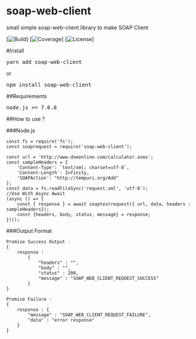 # soap-web-client
small simple soap-web-client library to make SOAP Client

[![Build](https://img.shields.io/badge/build-passing-green)]
[![Coverage](https://img.shields.io/badge/Code%20Coverage-93.75%25-green)]
[![License](https://img.shields.io/github/license/yogeshjoshi/soap-web-client)]

#Install
<pre>yarn add soap-web-client</pre> 
or
<pre>npm install soap-web-client</pre>

##Requirements
<pre>node.js >= 7.6.0</pre>

##How to use ?

###Node.js
```
const fs = require('fs');
const soaprequest = require('soap-web-client');

const url = 'http://www.dneonline.com/calculator.asmx';
const sampleHeaders = {
    'Content-Type': `text/xml; charset=utf-8`,
    'Content-Length': Infinity,
    'SOAPAction': "http://tempuri.org/Add"
};
const data = fs.readFileSync('request.xml', 'utf-8');
//Use With Async Await
(async () => {
    const { response } = await soaptestrequest({ url, data, headers : sampleHeaders});
    const {headers, body, status, message} = response;
})();

```
###Output Format

```
Promise Success Output - 
{
    response : 
        {
            "headers" : "",
            "body" : "",
            "status" : 200,
            "message" : "SOAP_WEB_CLIENT_REQUEST_SUCCESS"
        }
}

Promise Failure -
{
    response : {
        "message" : "SOAP_WEB_CLIENT_REQUEST_FAILURE",
        "data" : "error response"
    }
}
```


